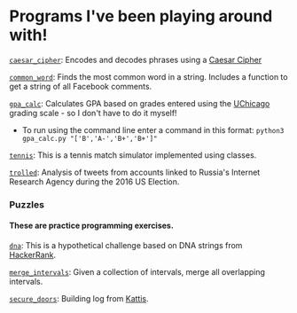 
# Programs I've been playing around with!

[`caesar_cipher`](https://github.com/natashamathur/natasha/blob/master/caesar_cipher): Encodes and decodes phrases using a [Caesar Cipher](https://en.wikipedia.org/wiki/Caesar_cipher)

[`common_word`](https://github.com/natashamathur/natasha/blob/master/common_word.py): Finds the most common word in a string. Includes a function to get a string of all Facebook comments. 

[`gpa_calc`](https://github.com/natashamathur/natasha/blob/master/gpa_calc.py): Calculates GPA based on grades entered using the [UChicago](https://registrar.uchicago.edu/page/grading-systems) grading scale - so I don't have to do it myself! 
* To run using the command line enter a command in this format: `python3 gpa_calc.py "['B','A-','B+','B+']"`

[`tennis`](https://github.com/natashamathur/natasha/blob/master/tennis.py): This is a tennis match simulator implemented using classes. 

[`trolled`](https://github.com/natashamathur/natasha/blob/master/trolled/trolls.ipynb): Analysis of tweets from accounts linked to Russia's Internet Research Agency during the 2016 US Election. 


###  Puzzles

#### These are practice programming exercises. 

[`dna`](https://github.com/natashamathur/natasha/blob/master/Puzzles/dna): This is a hypothetical challenge based on DNA strings from [HackerRank](https://www.hackerrank.com/challenges/determining-dna-health/problem).

[`merge_intervals`](https://github.com/natashamathur/natasha/blob/master/Puzzles/merge_intervals): Given a collection of intervals, merge all overlapping intervals.

[`secure_doors`](https://github.com/natashamathur/natasha/blob/master/Puzzles/secure_doors): Building log from [Kattis]( https://uchicago.kattis.com/problems/securedoors).


